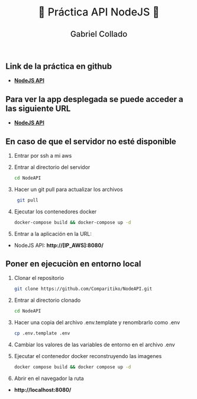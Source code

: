 <h1 style="text-align: center; font-weight: 500;">
  🚀 Práctica API NodeJS 🚀
</h1>

<h2 style="text-align: center; border-bottom: 1px solid white; font-weight: 500; padding-bottom: 2rem;">
   Gabriel Collado
</h2>

## Link de la práctica en github

- [**NodeJS API**](https://github.com/Comparitiko/NodeAPI)

## Para ver la app desplegada se puede acceder a las siguiente URL

- [**NodeJS API**](https://nodejs.comparitiko.dev/)

## En caso de que el servidor no esté disponible

1. Entrar por ssh a mi aws

2. Entrar al directorio del servidor

   ```bash
   cd NodeAPI
   ```

3. Hacer un git pull para actualizar los archivos
   ```bash
    git pull
   ```
4. Ejecutar los contenedores docker
   ```bash
   docker-compose build && docker-compose up -d
   ```
5. Entrar a la aplicación en la URL:

- NodeJS API: **http://[IP_AWS]:8080/**

## Poner en ejecuciòn en entorno local

1. Clonar el repositorio
   ```bash
   git clone https://github.com/Comparitiko/NodeAPI.git
   ```
2. Entrar al directorio clonado
   ```bash
   cd NodeAPI
   ```
3. Hacer una copia del archivo .env.template y renombrarlo como .env

   ```bash
   cp .env.template .env
   ```

4. Cambiar los valores de las variables de entorno en el archivo .env

5. Ejecutar el contenedor docker reconstruyendo las imagenes
   ```bash
   docker compose build && docker compose up -d
   ```

7. Abrir en el navegador la ruta

- **http://localhost:8080/**
